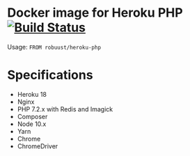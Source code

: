 # Docker image for Heroku PHP [![Build Status](https://travis-ci.com/robuust/heroku-php.svg?branch=master)](https://travis-ci.com/robuust/heroku-php)

Usage: `FROM robuust/heroku-php`

# Specifications

* Heroku 18
* Nginx
* PHP 7.2.x with Redis and Imagick
* Composer
* Node 10.x
* Yarn
* Chrome
* ChromeDriver
